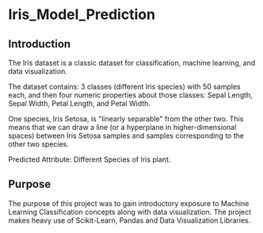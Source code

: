 # Iris_Model_Prediction



## Introduction

The Iris dataset is a classic dataset for classification, machine learning, and data visualization.

The dataset contains: 3 classes (different Iris species) with 50 samples each, and then four numeric properties about those classes: Sepal Length, Sepal Width, Petal Length, and Petal Width.

One species, Iris Setosa, is "linearly separable" from the other two. This means that we can draw a line (or a hyperplane in higher-dimensional spaces) between Iris Setosa samples and samples corresponding to the other two species.

Predicted Attribute: Different Species of Iris plant.



## Purpose

The purpose of this project was to gain introductory exposure to Machine Learning Classification concepts along with data visualization. The project makes heavy use of Scikit-Learn, Pandas and Data Visualization Libraries.
